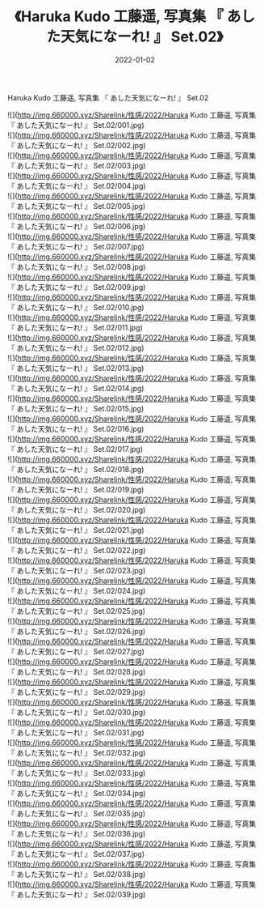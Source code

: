 ﻿---
layout: post
title:  《Haruka Kudo 工藤遥, 写真集 『 あした天気になーれ! 』 Set.02》
date:   2022-01-02
img: http://img.660000.xyz/Sharelink/性感/2022/Haruka Kudo 工藤遥, 写真集 『 あした天気になーれ! 』 Set.02/000.jpg
categories: [美女, 清纯, 唯美]
---

Haruka Kudo 工藤遥, 写真集 『 あした天気になーれ! 』 Set.02

  ![](http://img.660000.xyz/Sharelink/性感/2022/Haruka Kudo 工藤遥, 写真集 『 あした天気になーれ! 』 Set.02/001.jpg) <br> ![](http://img.660000.xyz/Sharelink/性感/2022/Haruka Kudo 工藤遥, 写真集 『 あした天気になーれ! 』 Set.02/002.jpg) <br> ![](http://img.660000.xyz/Sharelink/性感/2022/Haruka Kudo 工藤遥, 写真集 『 あした天気になーれ! 』 Set.02/003.jpg) <br> ![](http://img.660000.xyz/Sharelink/性感/2022/Haruka Kudo 工藤遥, 写真集 『 あした天気になーれ! 』 Set.02/004.jpg) <br> ![](http://img.660000.xyz/Sharelink/性感/2022/Haruka Kudo 工藤遥, 写真集 『 あした天気になーれ! 』 Set.02/005.jpg) <br> ![](http://img.660000.xyz/Sharelink/性感/2022/Haruka Kudo 工藤遥, 写真集 『 あした天気になーれ! 』 Set.02/006.jpg) <br> ![](http://img.660000.xyz/Sharelink/性感/2022/Haruka Kudo 工藤遥, 写真集 『 あした天気になーれ! 』 Set.02/007.jpg) <br> ![](http://img.660000.xyz/Sharelink/性感/2022/Haruka Kudo 工藤遥, 写真集 『 あした天気になーれ! 』 Set.02/008.jpg) <br> ![](http://img.660000.xyz/Sharelink/性感/2022/Haruka Kudo 工藤遥, 写真集 『 あした天気になーれ! 』 Set.02/009.jpg) <br> ![](http://img.660000.xyz/Sharelink/性感/2022/Haruka Kudo 工藤遥, 写真集 『 あした天気になーれ! 』 Set.02/010.jpg) <br> ![](http://img.660000.xyz/Sharelink/性感/2022/Haruka Kudo 工藤遥, 写真集 『 あした天気になーれ! 』 Set.02/011.jpg) <br> ![](http://img.660000.xyz/Sharelink/性感/2022/Haruka Kudo 工藤遥, 写真集 『 あした天気になーれ! 』 Set.02/012.jpg) <br> ![](http://img.660000.xyz/Sharelink/性感/2022/Haruka Kudo 工藤遥, 写真集 『 あした天気になーれ! 』 Set.02/013.jpg) <br> ![](http://img.660000.xyz/Sharelink/性感/2022/Haruka Kudo 工藤遥, 写真集 『 あした天気になーれ! 』 Set.02/014.jpg) <br> ![](http://img.660000.xyz/Sharelink/性感/2022/Haruka Kudo 工藤遥, 写真集 『 あした天気になーれ! 』 Set.02/015.jpg) <br> ![](http://img.660000.xyz/Sharelink/性感/2022/Haruka Kudo 工藤遥, 写真集 『 あした天気になーれ! 』 Set.02/016.jpg) <br> ![](http://img.660000.xyz/Sharelink/性感/2022/Haruka Kudo 工藤遥, 写真集 『 あした天気になーれ! 』 Set.02/017.jpg) <br> ![](http://img.660000.xyz/Sharelink/性感/2022/Haruka Kudo 工藤遥, 写真集 『 あした天気になーれ! 』 Set.02/018.jpg) <br> ![](http://img.660000.xyz/Sharelink/性感/2022/Haruka Kudo 工藤遥, 写真集 『 あした天気になーれ! 』 Set.02/019.jpg) <br> ![](http://img.660000.xyz/Sharelink/性感/2022/Haruka Kudo 工藤遥, 写真集 『 あした天気になーれ! 』 Set.02/020.jpg) <br> ![](http://img.660000.xyz/Sharelink/性感/2022/Haruka Kudo 工藤遥, 写真集 『 あした天気になーれ! 』 Set.02/021.jpg) <br> ![](http://img.660000.xyz/Sharelink/性感/2022/Haruka Kudo 工藤遥, 写真集 『 あした天気になーれ! 』 Set.02/022.jpg) <br> ![](http://img.660000.xyz/Sharelink/性感/2022/Haruka Kudo 工藤遥, 写真集 『 あした天気になーれ! 』 Set.02/023.jpg) <br> ![](http://img.660000.xyz/Sharelink/性感/2022/Haruka Kudo 工藤遥, 写真集 『 あした天気になーれ! 』 Set.02/024.jpg) <br> ![](http://img.660000.xyz/Sharelink/性感/2022/Haruka Kudo 工藤遥, 写真集 『 あした天気になーれ! 』 Set.02/025.jpg) <br> ![](http://img.660000.xyz/Sharelink/性感/2022/Haruka Kudo 工藤遥, 写真集 『 あした天気になーれ! 』 Set.02/026.jpg) <br> ![](http://img.660000.xyz/Sharelink/性感/2022/Haruka Kudo 工藤遥, 写真集 『 あした天気になーれ! 』 Set.02/027.jpg) <br> ![](http://img.660000.xyz/Sharelink/性感/2022/Haruka Kudo 工藤遥, 写真集 『 あした天気になーれ! 』 Set.02/028.jpg) <br> ![](http://img.660000.xyz/Sharelink/性感/2022/Haruka Kudo 工藤遥, 写真集 『 あした天気になーれ! 』 Set.02/029.jpg) <br> ![](http://img.660000.xyz/Sharelink/性感/2022/Haruka Kudo 工藤遥, 写真集 『 あした天気になーれ! 』 Set.02/030.jpg) <br> ![](http://img.660000.xyz/Sharelink/性感/2022/Haruka Kudo 工藤遥, 写真集 『 あした天気になーれ! 』 Set.02/031.jpg) <br> ![](http://img.660000.xyz/Sharelink/性感/2022/Haruka Kudo 工藤遥, 写真集 『 あした天気になーれ! 』 Set.02/032.jpg) <br> ![](http://img.660000.xyz/Sharelink/性感/2022/Haruka Kudo 工藤遥, 写真集 『 あした天気になーれ! 』 Set.02/033.jpg) <br> ![](http://img.660000.xyz/Sharelink/性感/2022/Haruka Kudo 工藤遥, 写真集 『 あした天気になーれ! 』 Set.02/034.jpg) <br> ![](http://img.660000.xyz/Sharelink/性感/2022/Haruka Kudo 工藤遥, 写真集 『 あした天気になーれ! 』 Set.02/035.jpg) <br> ![](http://img.660000.xyz/Sharelink/性感/2022/Haruka Kudo 工藤遥, 写真集 『 あした天気になーれ! 』 Set.02/036.jpg) <br> ![](http://img.660000.xyz/Sharelink/性感/2022/Haruka Kudo 工藤遥, 写真集 『 あした天気になーれ! 』 Set.02/037.jpg) <br> ![](http://img.660000.xyz/Sharelink/性感/2022/Haruka Kudo 工藤遥, 写真集 『 あした天気になーれ! 』 Set.02/038.jpg) <br> ![](http://img.660000.xyz/Sharelink/性感/2022/Haruka Kudo 工藤遥, 写真集 『 あした天気になーれ! 』 Set.02/039.jpg) <br>